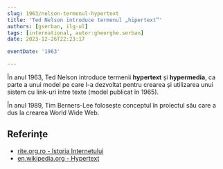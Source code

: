 ```yaml
---
slug: 1963/nelson-termenul-hypertext
title: 'Ted Nelson introduce termenul „hipertext”'
authors: [gserban, ilg-ul]
tags: [international, autor:gheorghe.serban]
date: 2023-12-26T22:23:17

eventDate: '1963'

---
```


În anul 1963, Ted Nelson introduce termenii **hypertext** și **hypermedia**,
ca parte a unui model pe care l-a dezvoltat pentru crearea și utilizarea
unui sistem cu link-uri între texte (model publicat în 1965).

<!-- truncate -->

În anul 1989, Tim Berners-Lee folosește conceptul în proiectul său care a
dus la crearea World Wide Web.

## Referințe

- [rite.org.ro - Istoria Internetului](https://rite.org.ro/istoria-internetului/)
- [en.wikipedia.org - Hypertext](https://en.wikipedia.org/wiki/Hypertext#History)
